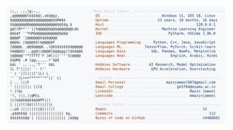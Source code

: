 <picture>
  <source srcset="https://raw.githubusercontent.com/mmazinjameel/mmazinjameel/main/dark_mode.svg?v=1758478365" media="(prefers-color-scheme: dark)">
  <img src="https://raw.githubusercontent.com/mmazinjameel/mmazinjameel/main/light_mode.svg?v=1758478365">
</picture>

